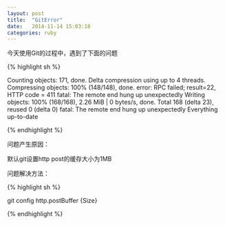 ```yaml
---
layout: post
title:  "GitError"
date:   2014-11-14 15:03:18
categories: ruby
---
```


今天使用Git的过程中，遇到了下面的问题

{% highlight sh %}

Counting objects: 171, done.
Delta compression using up to 4 threads.
Compressing objects: 100% (148/148), done.
error: RPC failed; result=22, HTTP code = 411
fatal: The remote end hung up unexpectedly
Writing objects: 100% (168/168), 2.26 MiB | 0 bytes/s, done.
Total 168 (delta 23), reused 0 (delta 0)
fatal: The remote end hung up unexpectedly
Everything up-to-date

{% endhighlight %}

问题产生原因：

默认git设置http post的缓存大小为1MB

问题解决方法：

{% highlight sh %}

git config http.postBuffer {Size}

{% endhighlight %}
